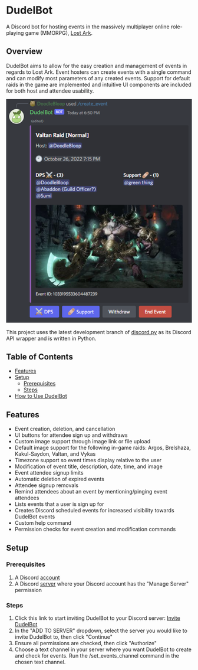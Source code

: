 # DudelBot
A Discord bot for hosting events in the massively multiplayer online role-playing game (MMORPG),
[Lost Ark](https://www.playlostark.com/en-us).

## Overview
DudelBot aims to allow for the easy creation and management of events in regards to Lost Ark. Event hosters
can create events with a single command and can modify most parameters of any created events. Support for 
default raids in the game are implemented and intuitive UI components are included for both host and attendee
usability.

![Preview](images/readme_images/Overview.png)

This project uses the latest development branch of [discord.py](https://github.com/Rapptz/discord.py/tree/v2.0.0)
as its Discord API wrapper and is written in Python.

## Table of Contents
* [Features](#features)
* [Setup](#setup)
    * [Prerequisites](#prerequisites)
    * [Steps](#steps)
* [How to Use DudelBot](#how-to-use-dudelbot)

## Features
* Event creation, deletion, and cancellation
* UI buttons for attendee sign up and withdraws
* Custom image support through image link or file upload
* Default image support for the following in-game raids: Argos, Brelshaza, Kakul-Saydon, Valtan, and Vykas
* Timezone support so event times display relative to the user
* Modification of event title, description, date, time, and image
* Event attendee signup limits
* Automatic deletion of expired events
* Attendee signup removals
* Remind attendees about an event by mentioning/pinging event attendees
* Lists events that a user is sign up for
* Creates Discord scheduled events for increased visibility towards DudelBot events
* Custom help command
* Permission checks for event creation and modification commands

## Setup
### Prerequisites
1. A Discord [account](https://discord.com/register)
2. A Discord [server](https://support.discord.com/hc/en-us/articles/204849977-How-do-I-create-a-server-) where your Discord account has the "Manage Server" permission

### Steps
1. Click this link to start inviting DudelBot to your Discord server: [Invite DudelBot](https://discord.com/api/oauth2/authorize?client_id=1008997047426363472&permissions=10737544192&scope=bot)
2. In the "ADD TO SERVER" dropdown, select the server you would like to invite DudelBot to, then click "Continue"
3. Ensure all permissions are checked, then click "Authorize"
4. Choose a text channel in your server where you want DudelBot to create and check for events. Run the /set_events_channel command in the chosen text channel.